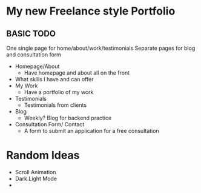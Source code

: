 # My new Freelance style Portfolio

## BASIC TODO

One single page for home/about/work/testimonials
Separate pages for blog and consultation form

- Homepage/About
  - Have homepage and about all on the front
- What skills I have and can offer
- My Work
  - Have a portfolio of my work
- Testimonials
  - Testimonials from clients
- Blog
  - Weekly? Blog for backend practice
- Consultation Form/ Contact
  - A form to submit an application for a free consultation

# Random Ideas

- Scroll Animation
- Dark.Light Mode
-
